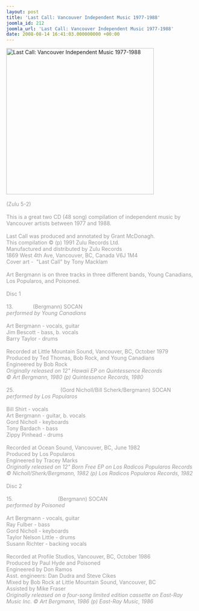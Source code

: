 ```yaml
---
layout: post
title: 'Last Call: Vancouver Independent Music 1977-1988'
joomla_id: 212
joomla_url: 'Last Call: Vancouver Independent Music 1977-1988'
date: 2008-08-14 16:41:03.000000000 +00:00
---
```

<img src="images/stories/album_covers/album_descriptions/various_artists-last_call.jpg" alt="Last Call: Vancouver Independent Music 1977-1988" title="Last Call: Vancouver Independent Music 1977-1988" style="border: 0px solid #000000; width: 391px; height: 388px" width="391" height="388" /><br />
<br />
<span style="color: #c0c0c0"><span style="color: #999999">(Zulu 5-2)<br />
<br />
This is a great two CD (48 song) compilation of independent music by Vancouver artists between 1977 and 1988. <br />
<br />
Last Call was produced and annotated by Grant McDonagh.<br />
This compilation &copy; (p) 1991 Zulu Records Ltd.<br />
Manufactured and distributed by Zulu Records<br />
1869 West 4th Ave, Vancouver, BC, Canada V6J 1M4<br />
Cover art -&nbsp; &quot;Last Call&quot; by Tony Macklam<br />
<br />
Art Bergmann is on three tracks in three different bands, Young Canadians, Los Popularos, and Poisoned.<br />
<br />
Disc 1<br />
<br />
13. <span style="color: #ffffff">Hawaii</span> (Bergmann) SOCAN<br />
<i>performed by Young Canadians</i><br />
<br />
Art Bergmann - vocals, guitar<br />
Jim Bescott - bass, b. vocals<br />
Barry Taylor - drums<br />
<br />
Recorded at Little Mountain Sound, Vancouver, BC, October 1979<br />
Produced by Ted Thomas, Bob Rock, and Young Canadians<br />
Engineered by Bob Rock<br />
<i>
Originally released on 12&quot; Hawaii EP on Quintessence Records<br />
&copy; Art Bergmann, 1980 (p) Quintessence Records, 1980</i><br />
<br />
25. <span style="color: #ffffff">Can't Come Back</span> (Gord Nicholl/Bill Scherk/Bergmann) SOCAN<br />
<i>performed by Los Popularos</i><br />
<br />
Bill Shirt - vocals<br />
Art Bergmann - guitar, b. vocals<br />
Gord Nicholl - keyboards<br />
Tony Bardach - bass<br />
Zippy Pinhead - drums<br />
<br />
Recorded at Ocean Sound, Vancouver, BC, June 1982<br />
Produced by Los Popularos<br />
Engineered by Tracey Marks<br />
<i>Originally released on 12&quot; Born Free EP on Los Radicos Popularos Records<br />
&copy; Nicholl/Sherk/Bergmann, 1982 (p) Los Radicos Popularos Records, 1982<br />
</i><br />
Disc 2<br />
<br />
15. <span style="color: #ffffff">To Tell The Truth</span> (Bergmann) SOCAN <br />
<i>performed by Poisoned</i><br />
<br />
Art Bergmann - vocals, guitar<br />
Ray Fulber - bass<br />
Gord Nicholl - keyboards<br />
Taylor Nelson Little - drums<br />
Susann Richter - backing vocals<br />
<br />
Recorded at Profile Studios, Vancouver, BC, October 1986<br />
Produced by Paul Hyde and Poisoned<br />
Engineered by Don Ramos<br />
Asst. engineers: Dan Dudra and Steve Cikes<br />
Mixed by Bob Rock at Little Mountain Sound, Vancouver, BC<br />
Assisted by Mike Fraser<br />
<i>Originally released on a four-song limited edition cassette on East-Ray Music Inc. &copy; Art Bergmann, 1986 (p) East-Ray Music, 1986</i><br />
</span></span>
